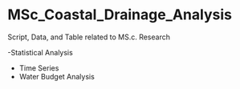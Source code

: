 # MSc_Coastal_Drainage_Analysis
Script, Data, and Table related to MS.c. Research

-Statistical Analysis
- Time Series
- Water Budget Analysis
